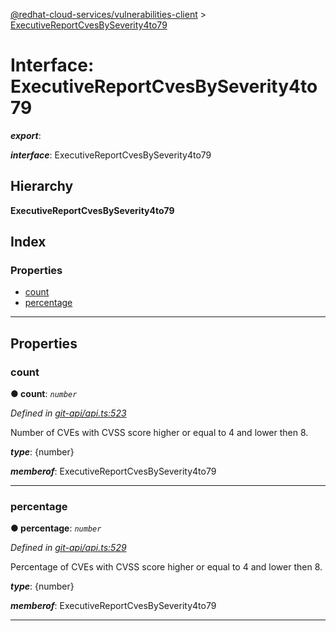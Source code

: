 [@redhat-cloud-services/vulnerabilities-client](../README.md) > [ExecutiveReportCvesBySeverity4to79](../interfaces/executivereportcvesbyseverity4to79.md)

# Interface: ExecutiveReportCvesBySeverity4to79

*__export__*: 

*__interface__*: ExecutiveReportCvesBySeverity4to79

## Hierarchy

**ExecutiveReportCvesBySeverity4to79**

## Index

### Properties

* [count](executivereportcvesbyseverity4to79.md#count)
* [percentage](executivereportcvesbyseverity4to79.md#percentage)

---

## Properties

<a id="count"></a>

###  count

**● count**: *`number`*

*Defined in [git-api/api.ts:523](https://github.com/RedHatInsights/javascript-clients/blob/master/packages/vulnerabilities/git-api/api.ts#L523)*

Number of CVEs with CVSS score higher or equal to 4 and lower then 8.

*__type__*: {number}

*__memberof__*: ExecutiveReportCvesBySeverity4to79

___
<a id="percentage"></a>

###  percentage

**● percentage**: *`number`*

*Defined in [git-api/api.ts:529](https://github.com/RedHatInsights/javascript-clients/blob/master/packages/vulnerabilities/git-api/api.ts#L529)*

Percentage of CVEs with CVSS score higher or equal to 4 and lower then 8.

*__type__*: {number}

*__memberof__*: ExecutiveReportCvesBySeverity4to79

___

